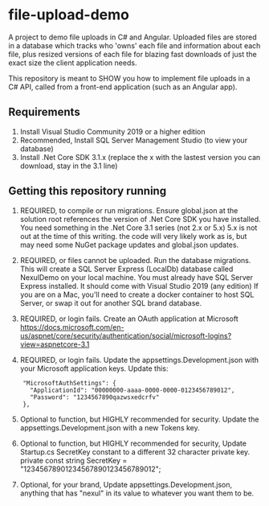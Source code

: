 # file-upload-demo
A project to demo file uploads in C# and Angular. Uploaded files are stored in a database which tracks who 'owns' each file and information about each file, plus resized versions of each file for blazing fast downloads of just the exact size the client application needs.

This repository is meant to SHOW you how to implement file uploads in a C# API, called from a front-end application (such as an Angular app).

## Requirements

1. Install Visual Studio Community 2019 or a higher edition
2. Recommended, Install SQL Server Management Studio (to view your database)
3. Install .Net Core SDK 3.1.x (replace the x with the lastest version you can download, stay in the 3.1 line)

## Getting this repository running

1. REQUIRED, to compile or run migrations. Ensure global.json at the solution root references the version of .Net Core SDK you have installed.  
   You need something in the .Net Core 3.1 series (not 2.x or 5.x)
   5.x is not out at the time of this writing.  the code will very likely work as is, but may need some NuGet package updates and global.json updates.

2. REQUIRED, or files cannot be uploaded. Run the database migrations.  This will create a SQL Server Express (LocalDb) database called NexulDemo on your local machine. You must already have SQL Server Express installed. It should come with Visual Studio 2019 (any edition)
   If you are on a Mac, you'll need to create a docker container to host SQL Server, or swap it out for another SQL brand database.

3. REQUIRED, or login fails. Create an OAuth application at Microsoft
https://docs.microsoft.com/en-us/aspnet/core/security/authentication/social/microsoft-logins?view=aspnetcore-3.1

4. REQUIRED, or login fails. Update the appsettings.Development.json with your Microsoft application keys. Update this:

````
    "MicrosoftAuthSettings": {
      "ApplicationId": "00000000-aaaa-0000-0000-0123456789012",
      "Password": "1234567890qazwsxedcrfv"
    },
````

5. Optional to function, but HIGHLY recommended for security. Update the appsettings.Development.json with a new Tokens key.

6. Optional to function, but HIGHLY recommended for security, Update Startup.cs SecretKey constant to a different 32 character private key.
  private const string SecretKey = "12345678901234567890123456789012";
  
7. Optional, for your brand, Update appsettings.Development.json, anything that has "nexul" in its value to whatever you want them to be.
 
